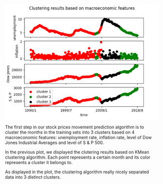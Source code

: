 ![GitHub Logo](./clusterResult.png)
   
The first step in our stock prices movement prediction algorithm is to cluster the months in the
training sets into 3 clusters based on 4 macroeconomic features: unemployment rate, inflation rate,
level of Dow Jones Industrial Averages and level of S & P 500. 

In the previous plot, we displayed the clutering results based on KMean clustering algorithm. Each
point represents a certain month and its color represents a cluster it belongs to.

As displayed in the plot, the clustering algorithm really nicely separated data into 3 distinct
clusters. 
